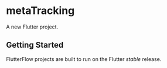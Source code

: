 # metaTracking

A new Flutter project.

## Getting Started

FlutterFlow projects are built to run on the Flutter _stable_ release.
